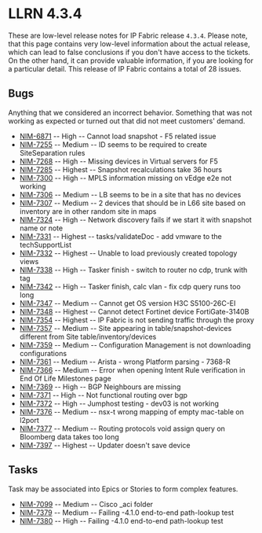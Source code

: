 # LLRN 4.3.4

These are low-level release notes for IP Fabric release `4.3.4`. Please note, that this page contains very low-level information about the actual release, which can lead to false conclusions if you don't have access to the tickets. On the other hand, it can provide valuable information, if you are looking for a particular detail. This release of IP Fabric contains a total of 28 issues.

## Bugs

Anything that we considered an incorrect behavior. Something that was not working as expected or turned out that did not meet customers' demand.

- [NIM-6871](https://ipfabric.atlassian.net/browse/NIM-6871) -- High -- Cannot load snapshot - F5 related issue
- [NIM-7255](https://ipfabric.atlassian.net/browse/NIM-7255) -- Medium -- ID seems to be required to create SiteSeparation rules
- [NIM-7268](https://ipfabric.atlassian.net/browse/NIM-7268) -- High -- Missing devices in Virtual servers for F5
- [NIM-7285](https://ipfabric.atlassian.net/browse/NIM-7285) -- Highest -- Snapshot recalculations take 36 hours
- [NIM-7300](https://ipfabric.atlassian.net/browse/NIM-7300) -- High -- MPLS information missing on vEdge e2e not working
- [NIM-7306](https://ipfabric.atlassian.net/browse/NIM-7306) -- Medium -- LB seems to be in a site that has no devices
- [NIM-7307](https://ipfabric.atlassian.net/browse/NIM-7307) -- Medium -- 2 devices that should be in L66 site based on inventory are in other random site in maps
- [NIM-7324](https://ipfabric.atlassian.net/browse/NIM-7324) -- High -- Network discovery fails if we start it with snapshot name or note
- [NIM-7331](https://ipfabric.atlassian.net/browse/NIM-7331) -- Highest -- tasks/validateDoc - add vmware to the techSupportList
- [NIM-7332](https://ipfabric.atlassian.net/browse/NIM-7332) -- Highest -- Unable to load previously created topology views
- [NIM-7338](https://ipfabric.atlassian.net/browse/NIM-7338) -- High -- Tasker finish - switch to router no cdp, trunk with tag
- [NIM-7342](https://ipfabric.atlassian.net/browse/NIM-7342) -- High -- Tasker finish, calc vlan - fix cdp query runs too long
- [NIM-7347](https://ipfabric.atlassian.net/browse/NIM-7347) -- Medium -- Cannot get OS version H3C S5100-26C-EI
- [NIM-7348](https://ipfabric.atlassian.net/browse/NIM-7348) -- Highest -- Cannot detect Fortinet device FortiGate-3140B
- [NIM-7354](https://ipfabric.atlassian.net/browse/NIM-7354) -- Highest -- IP Fabric is not sending traffic through the proxy
- [NIM-7357](https://ipfabric.atlassian.net/browse/NIM-7357) -- Medium -- Site appearing in table/snapshot-devices different from Site table/inventory/devices
- [NIM-7359](https://ipfabric.atlassian.net/browse/NIM-7359) -- Medium -- Configuration Management is not downloading configurations
- [NIM-7361](https://ipfabric.atlassian.net/browse/NIM-7361) -- Medium -- Arista - wrong Platform parsing - 7368-R
- [NIM-7366](https://ipfabric.atlassian.net/browse/NIM-7366) -- Medium -- Error when opening Intent Rule verification in End Of Life Milestones page
- [NIM-7369](https://ipfabric.atlassian.net/browse/NIM-7369) -- High -- BGP Neighbours are missing
- [NIM-7371](https://ipfabric.atlassian.net/browse/NIM-7371) -- High -- Not functional routing over bgp
- [NIM-7372](https://ipfabric.atlassian.net/browse/NIM-7372) -- High -- Jumphost testing - dev03 is not working
- [NIM-7376](https://ipfabric.atlassian.net/browse/NIM-7376) -- Medium -- nsx-t wrong mapping of empty mac-table on l2port
- [NIM-7377](https://ipfabric.atlassian.net/browse/NIM-7377) -- Medium -- Routing protocols void assign query on Bloomberg data takes too long
- [NIM-7397](https://ipfabric.atlassian.net/browse/NIM-7397) -- Highest -- Updater doesn't save device

## Tasks

Task may be associated into Epics or Stories to form complex features.

- [NIM-7099](https://ipfabric.atlassian.net/browse/NIM-7099) -- Medium -- Cisco _aci folder
- [NIM-7379](https://ipfabric.atlassian.net/browse/NIM-7379) -- Medium -- Failing -4.1.0 end-to-end path-lookup test
- [NIM-7380](https://ipfabric.atlassian.net/browse/NIM-7380) -- High -- Failing -4.1.0 end-to-end path-lookup test

